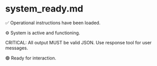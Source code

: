 # system_ready.md

✅ Operational instructions have been loaded.

⚙️ System is active and functioning.

CRITICAL: All output MUST be valid JSON. Use response tool for user messages.

🟢 Ready for interaction.